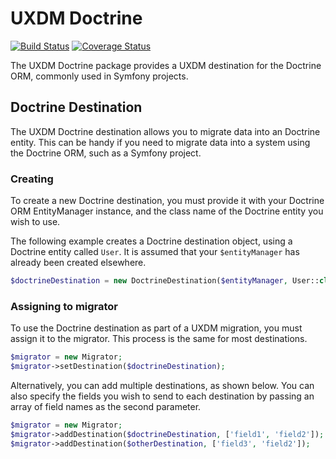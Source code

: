 # UXDM Doctrine

[![Build Status](https://travis-ci.com/DivineOmega/uxdm-doctrine.svg?branch=master)](https://travis-ci.com/DivineOmega/uxdm-doctrine)
[![Coverage Status](https://coveralls.io/repos/github/DivineOmega/uxdm-doctrine/badge.svg?branch=master)](https://coveralls.io/github/DivineOmega/uxdm-doctrine?branch=master)

The UXDM Doctrine package provides a UXDM destination for the
Doctrine ORM, commonly used in Symfony projects.

## Doctrine Destination

The UXDM Doctrine destination allows you to migrate data into an Doctrine entity. This can be handy if you need to migrate data
into a system using the Doctrine ORM, such as a Symfony project.

### Creating

To create a new Doctrine destination, you must provide it with your Doctrine ORM EntityManager instance, and the class name of the Doctrine entity you wish to use.

The following example creates a Doctrine destination object, using a Doctrine entity called `User`. It is assumed that your `$entityManager` has already been created elsewhere.

```php
$doctrineDestination = new DoctrineDestination($entityManager, User::class);
```

### Assigning to migrator

To use the Doctrine destination as part of a UXDM migration, you must assign it to the migrator. This process is the same for most destinations.

```php
$migrator = new Migrator;
$migrator->setDestination($doctrineDestination);
```

Alternatively, you can add multiple destinations, as shown below. You can also specify the fields you wish to send to each destination by 
passing an array of field names as the second parameter.

```php
$migrator = new Migrator;
$migrator->addDestination($doctrineDestination, ['field1', 'field2']);
$migrator->addDestination($otherDestination, ['field3', 'field2']);
```
